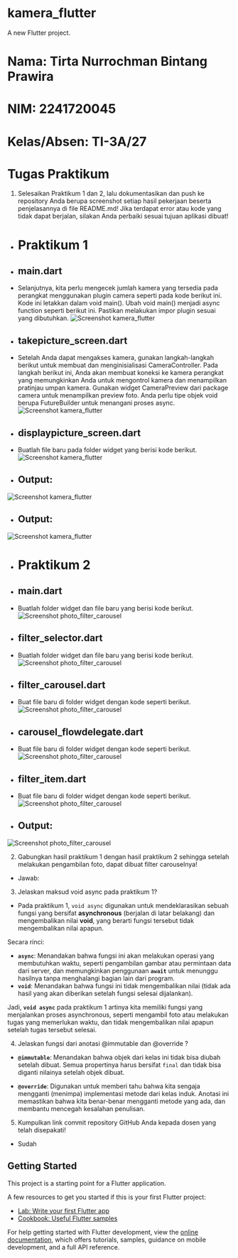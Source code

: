 # kamera_flutter

A new Flutter project.

# Nama: Tirta Nurrochman Bintang Prawira
# NIM: 2241720045
# Kelas/Absen: TI-3A/27

# Tugas Praktikum
1. Selesaikan Praktikum 1 dan 2, lalu dokumentasikan dan push ke repository Anda berupa screenshot setiap hasil pekerjaan beserta penjelasannya di file README.md! Jika terdapat error atau kode yang tidak dapat berjalan, silakan Anda perbaiki sesuai tujuan aplikasi dibuat!
- # Praktikum 1
- ## main.dart
- Selanjutnya, kita perlu mengecek jumlah kamera yang tersedia pada perangkat menggunakan plugin camera seperti pada kode berikut ini. Kode ini letakkan dalam void main(). Ubah void main() menjadi async function seperti berikut ini. Pastikan melakukan impor plugin sesuai yang dibutuhkan.
![Screenshot kamera_flutter](images/P101.png)
- ## takepicture_screen.dart
- Setelah Anda dapat mengakses kamera, gunakan langkah-langkah berikut untuk membuat dan menginisialisasi CameraController. Pada langkah berikut ini, Anda akan membuat koneksi ke kamera perangkat yang memungkinkan Anda untuk mengontrol kamera dan menampilkan pratinjau umpan kamera. Gunakan widget CameraPreview dari package camera untuk menampilkan preview foto. Anda perlu tipe objek void berupa FutureBuilder untuk menangani proses async.
![Screenshot kamera_flutter](images/P102.png)
- ## displaypicture_screen.dart
- Buatlah file baru pada folder widget yang berisi kode berikut.
![Screenshot kamera_flutter](images/P103.png)
- ## Output:
![Screenshot kamera_flutter](images/P104.png)
- ## Output:
![Screenshot kamera_flutter](images/P105.png)

- # Praktikum 2
- ## main.dart
- Buatlah folder widget dan file baru yang berisi kode berikut.
![Screenshot photo_filter_carousel](images/P201.png)
- ## filter_selector.dart
- Buatlah folder widget dan file baru yang berisi kode berikut.
![Screenshot photo_filter_carousel](images/P202.png)
- ## filter_carousel.dart
- Buat file baru di folder widget dengan kode seperti berikut.
![Screenshot photo_filter_carousel](images/P203.png)
- ## carousel_flowdelegate.dart
- Buat file baru di folder widget dengan kode seperti berikut.
![Screenshot photo_filter_carousel](images/P204.png)
- ## filter_item.dart
- Buat file baru di folder widget dengan kode seperti berikut.
![Screenshot photo_filter_carousel](images/P205.png)
- ## Output:
![Screenshot photo_filter_carousel](images/P206.png)

2. Gabungkan hasil praktikum 1 dengan hasil praktikum 2 sehingga setelah melakukan pengambilan foto, dapat dibuat filter carouselnya!
- Jawab:

3. Jelaskan maksud void async pada praktikum 1?
- Pada praktikum 1, `void async` digunakan untuk mendeklarasikan sebuah fungsi yang bersifat **asynchronous** (berjalan di latar belakang) dan mengembalikan nilai **void**, yang berarti fungsi tersebut tidak mengembalikan nilai apapun.

Secara rinci:
- **`async`**: Menandakan bahwa fungsi ini akan melakukan operasi yang membutuhkan waktu, seperti pengambilan gambar atau permintaan data dari server, dan memungkinkan penggunaan **`await`** untuk menunggu hasilnya tanpa menghalangi bagian lain dari program.
- **`void`**: Menandakan bahwa fungsi ini tidak mengembalikan nilai (tidak ada hasil yang akan diberikan setelah fungsi selesai dijalankan).

Jadi, **`void async`** pada praktikum 1 artinya kita memiliki fungsi yang menjalankan proses asynchronous, seperti mengambil foto atau melakukan tugas yang memerlukan waktu, dan tidak mengembalikan nilai apapun setelah tugas tersebut selesai.

4. Jelaskan fungsi dari anotasi @immutable dan @override ?
- **`@immutable`**: Menandakan bahwa objek dari kelas ini tidak bisa diubah setelah dibuat. Semua propertinya harus bersifat `final` dan tidak bisa diganti nilainya setelah objek dibuat.

- **`@override`**: Digunakan untuk memberi tahu bahwa kita sengaja mengganti (menimpa) implementasi metode dari kelas induk. Anotasi ini memastikan bahwa kita benar-benar mengganti metode yang ada, dan membantu mencegah kesalahan penulisan.

5. Kumpulkan link commit repository GitHub Anda kepada dosen yang telah disepakati!
- Sudah

## Getting Started

This project is a starting point for a Flutter application.

A few resources to get you started if this is your first Flutter project:

- [Lab: Write your first Flutter app](https://docs.flutter.dev/get-started/codelab)
- [Cookbook: Useful Flutter samples](https://docs.flutter.dev/cookbook)

For help getting started with Flutter development, view the
[online documentation](https://docs.flutter.dev/), which offers tutorials,
samples, guidance on mobile development, and a full API reference.
